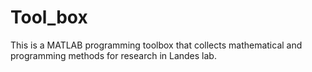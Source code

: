 # Tool_box
This is a MATLAB programming toolbox that collects mathematical and programming methods for research in Landes lab.
